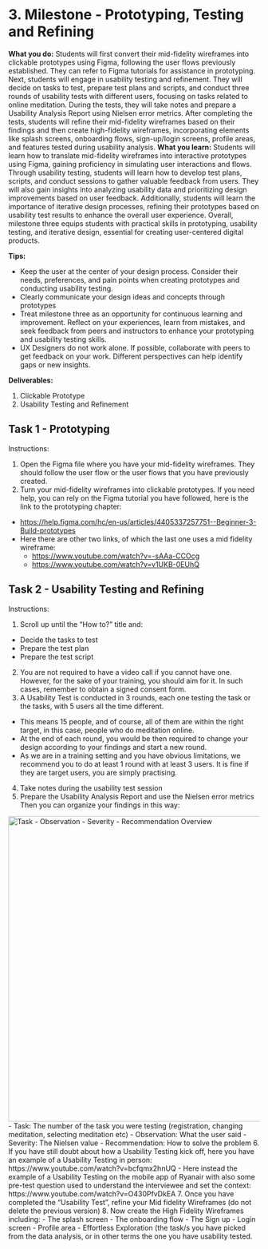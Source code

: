 # 3. Milestone - Prototyping, Testing and Refining

**What you do:** Students will first convert their mid-fidelity wireframes into clickable prototypes using Figma, following the user flows previously established. They can refer to Figma tutorials for assistance in prototyping. Next, students will engage in usability testing and refinement. They will decide on tasks to test, prepare test plans and scripts, and conduct three rounds of usability tests with different users, focusing on tasks related to online meditation. During the tests, they will take notes and prepare a Usability Analysis Report using Nielsen error metrics. After completing the tests, students will refine their mid-fidelity wireframes based on their findings and then create high-fidelity wireframes, incorporating elements like splash screens, onboarding flows, sign-up/login screens, profile areas, and features tested during usability analysis.
**What you learn:** Students will learn how to translate mid-fidelity wireframes into interactive prototypes using Figma, gaining proficiency in simulating user interactions and flows. Through usability testing, students will learn how to develop test plans, scripts, and conduct sessions to gather valuable feedback from users. They will also gain insights into analyzing usability data and prioritizing design improvements based on user feedback. Additionally, students will learn the importance of iterative design processes, refining their prototypes based on usability test results to enhance the overall user experience. Overall, milestone three equips students with practical skills in prototyping, usability testing, and iterative design, essential for creating user-centered digital products.

**Tips:**
- Keep the user at the center of your design process. Consider their needs, preferences, and pain points when creating prototypes and conducting usability testing.
- Clearly communicate your design ideas and concepts through prototypes
- Treat milestone three as an opportunity for continuous learning and improvement. Reflect on your experiences, learn from mistakes, and seek feedback from peers and instructors to enhance your prototyping and usability testing skills.
- UX Designers do not work alone. If possible, collaborate with peers to get feedback on your work. Different perspectives can help identify gaps or new insights.

**Deliverables:**
1. Clickable Prototype
2. Usability Testing and Refinement 

## Task 1 - Prototyping
Instructions:
1. Open the Figma file where you have your mid-fidelity wireframes. They should follow the user flow or the user flows that you have previously created. 
2. Turn your mid-fidelity wireframes into clickable prototypes. If you need help, you can rely on the Figma tutorial you have followed, here is the link to the prototyping chapter:
  - https://help.figma.com/hc/en-us/articles/4405337257751--Beginner-3-Build-prototypes
  - Here there are other two links, of which the last one uses a mid fidelity wireframe:
    - https://www.youtube.com/watch?v=-sAAa-CCOcg
    - https://www.youtube.com/watch?v=v1UKB-0EUhQ


## Task 2 - Usability Testing and Refining
Instructions:
1. Scroll up until the “How to?” title and:
  - Decide the tasks to test
  - Prepare the test plan
  - Prepare the test script
2. You are not required to have a video call if you cannot have one. However, for the sake of your training, you should aim for it. In such cases, remember to obtain a signed consent form.
3. A Usability Test is conducted in 3 rounds, each one testing the task or the tasks, with 5 users all the time different. 
  - This means 15 people, and of course, all of them are within the right target, in this case, people who do meditation online.
  - At the end of each round, you would be then required to change your design according to your findings and start a new round.
  - As we are in a training setting and you have obvious limitations, we recommend you to do at least 1 round with at least 3 users. It is fine if they are target users, you are simply practising.
4. Take notes during the usability test session
5. Prepare the Usability Analysis Report and use the Nielsen error metrics Then you can organize your findings in this way:
<img width="612" alt="Task - Observation - Severity - Recommendation Overview" src="https://github.com/ReDI-School/ux_ui_bootcamp/assets/51905839/808ba549-1a7a-4f99-b999-207ddb3dde8f">
  - Task: The number of the task you were testing (registration, changing meditation, selecting meditation etc)
  - Observation: What the user said
  - Severity: The Nielsen value
  - Recommendation: How to solve the problem
6. If you have still doubt about how a Usability Testing kick off, here you have an example of a Usability Testing in person: https://www.youtube.com/watch?v=bcfqmx2hnUQ
  - Here instead the example of a Usability Testing on the mobile app of Ryanair with also some pre-test question used to understand the interviewee and set the context: https://www.youtube.com/watch?v=O430PfvDkEA
7. Once you have completed the “Usability Test”, refine your Mid fidelity Wireframes (do not delete the previous version)
8. Now create the High Fidelity Wireframes including:
  - The splash screen
  - The onboarding flow
  - The Sign up - Login screen
  - Profile area
  - Effortless Exploration (the task/s you have picked from the data analysis, or in other terms the one you have usability tested.
